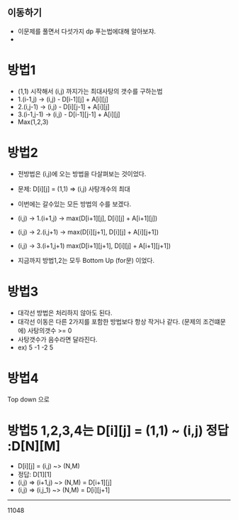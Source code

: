 이동하기
-----
- 이문제를 풀면서 다섯가지 dp 푸는법에대해 알아보쟈.
- 

방법1
====
- (1,1) 시작해서 (i,j) 까지가는 최대사탕의 갯수를 구하는법
- 1.(i-1,j) -> (i,j) - D[i-1][j] + A[i][j]
- 2.(i,j-1) -> (i,j) -  D[i][j-1] + A[i][j]
- 3.(i-1,j-1) -> (i,j) - D[i-1][j-1] + A[i][j] 
- Max(1,2,3)

방법2
====
- 전방법은 (i,j)에 오는 방법을 다살펴보는 것이었다.
- 문제: D[i][j] = (1,1) => (i,j) 사탕개수의 최대
- 이번에는 갈수있는 모든 방법의 수를 보겠다.
- (i,j) -> 1.(i+1,j) -> max(D[i+1][j], D[i][j] + A[i+1][j])
- (i,j) -> 2.(i,j+1) -> max(D[i][j+1], D[i][j] + A[i][j+1])
- (i,j) -> 3.(i+1,j+1) max(D[i+1][j+1], D[i][j] + A[i+1][j+1])

- 지금까지 방법1,2는 모두 Bottom Up (for문) 이었다.
  
방법3
====
- 대각선 방법은 처리하지 않아도 된다.
- 대각선 이동은 다른 2가지를 포함한 방법보다 항상 작거나 같다. (문제의 조건떄문에) 사탕의갯수 >= 0
- 사탕갯수가 음수라면 달라진다.
- ex) 5 -1
      -2 5

방법4
====
Top down 으로

방법5 1,2,3,4는 D[i][j] = (1,1) ~ (i,j) 정답 :D[N][M]
====
- D[i][j] = (i,j) ~> (N,M)
- 정답: D[1][1]
- (i,j) => (i+1,j) ~> (N,M) = D[i+1][j]
- (i,j) => (i,j_1) ~> (N,M) = D[i][j+1]


----
11048